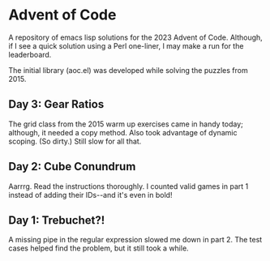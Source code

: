 # Advent of Code

A repository of emacs lisp solutions for the 2023 Advent of Code.
Although, if I see a quick solution using a Perl one-liner,
I may make a run for the leaderboard.

The initial library (aoc.el) was developed while solving the puzzles from 2015.

## Day 3: Gear Ratios

The grid class from the 2015 warm up exercises came in handy today;
although, it needed a copy method.
Also took advantage of dynamic scoping. (So dirty.)
Still slow for all that.

## Day 2: Cube Conundrum

Aarrrg. Read the instructions thoroughly. I counted valid games in part 1 instead
of adding their IDs--and it's even in bold!

## Day 1: Trebuchet?!

A missing pipe in the regular expression slowed me down in part 2.
The test cases helped find the problem, but it still took a while.
